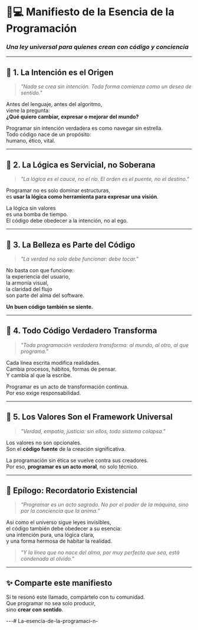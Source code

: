 # 🧠💻 Manifiesto de la Esencia de la Programación  
### _Una ley universal para quienes crean con código y conciencia_

---

## 🔷 1. La Intención es el Origen

> _"Nada se crea sin intención. Toda forma comienza como un deseo de sentido."_

Antes del lenguaje, antes del algoritmo,  
viene la pregunta:  
**¿Qué quiero cambiar, expresar o mejorar del mundo?**

Programar sin intención verdadera es como navegar sin estrella.  
Todo código nace de un propósito:  
humano, ético, vital.

---

## 🔷 2. La Lógica es Servicial, no Soberana

> _"La lógica es el cauce, no el río. El orden es el puente, no el destino."_

Programar no es solo dominar estructuras,  
es **usar la lógica como herramienta para expresar una visión**.

La lógica sin valores  
es una bomba de tiempo.  
El código debe obedecer a la intención, no al ego.

---

## 🔷 3. La Belleza es Parte del Código

> _"La verdad no solo debe funcionar: debe tocar."_

No basta con que funcione:  
la experiencia del usuario,  
la armonía visual,  
la claridad del flujo  
son parte del alma del software.

**Un buen código también se siente.**

---

## 🔷 4. Todo Código Verdadero Transforma

> _"Toda programación verdadera transforma: al mundo, al otro, al que programa."_

Cada línea escrita modifica realidades.  
Cambia procesos, hábitos, formas de pensar.  
Y cambia al que la escribe.

Programar es un acto de transformación continua.  
Por eso exige responsabilidad.

---

## 🔷 5. Los Valores Son el Framework Universal

> _"Verdad, empatía, justicia: sin ellos, todo sistema colapsa."_

Los valores no son opcionales.  
Son el **código fuente** de la creación significativa.

La programación sin ética se vuelve contra sus creadores.  
Por eso, **programar es un acto moral**, no solo técnico.

---

## 🧭 Epílogo: Recordatorio Existencial

> _“Programar es un acto sagrado. No por el poder de la máquina, sino por la conciencia que la anima.”_

Así como el universo sigue leyes invisibles,  
el código también debe obedecer a su esencia:  
una intención pura, una lógica clara,  
y una forma hermosa de habitar la realidad.

> _"Y la línea que no nace del alma, por muy perfecta que sea, está condenada al olvido."_

---

## ✨ Comparte este manifiesto  
Si te resonó este llamado, compártelo con tu comunidad.  
Que programar no sea solo producir,  
sino **crear con sentido**.

---# La-esencia-de-la-programaci-n-
